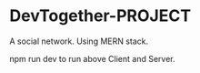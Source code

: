 # DevTogether-PROJECT
A social network.
Using MERN stack.

npm run dev to run above Client and Server.